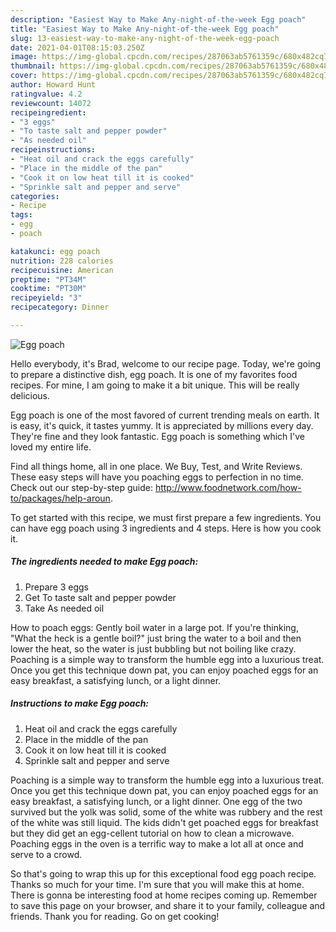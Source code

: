```yaml
---
description: "Easiest Way to Make Any-night-of-the-week Egg poach"
title: "Easiest Way to Make Any-night-of-the-week Egg poach"
slug: 13-easiest-way-to-make-any-night-of-the-week-egg-poach
date: 2021-04-01T08:15:03.250Z
image: https://img-global.cpcdn.com/recipes/287063ab5761359c/680x482cq70/egg-poach-recipe-main-photo.jpg
thumbnail: https://img-global.cpcdn.com/recipes/287063ab5761359c/680x482cq70/egg-poach-recipe-main-photo.jpg
cover: https://img-global.cpcdn.com/recipes/287063ab5761359c/680x482cq70/egg-poach-recipe-main-photo.jpg
author: Howard Hunt
ratingvalue: 4.2
reviewcount: 14072
recipeingredient:
- "3 eggs"
- "To taste salt and pepper powder"
- "As needed oil"
recipeinstructions:
- "Heat oil and crack the eggs carefully"
- "Place in the middle of the pan"
- "Cook it on low heat till it is cooked"
- "Sprinkle salt and pepper and serve"
categories:
- Recipe
tags:
- egg
- poach

katakunci: egg poach 
nutrition: 228 calories
recipecuisine: American
preptime: "PT34M"
cooktime: "PT30M"
recipeyield: "3"
recipecategory: Dinner

---
```



![Egg poach](https://img-global.cpcdn.com/recipes/287063ab5761359c/680x482cq70/egg-poach-recipe-main-photo.jpg)

Hello everybody, it's Brad, welcome to our recipe page. Today, we're going to prepare a distinctive dish, egg poach. It is one of my favorites food recipes. For mine, I am going to make it a bit unique. This will be really delicious.

Egg poach is one of the most favored of current trending meals on earth. It is easy, it's quick, it tastes yummy. It is appreciated by millions every day. They're fine and they look fantastic. Egg poach is something which I've loved my entire life.

Find all things home, all in one place. We Buy, Test, and Write Reviews. These easy steps will have you poaching eggs to perfection in no time. Check out our step-by-step guide: http://www.foodnetwork.com/how-to/packages/help-aroun.


To get started with this recipe, we must first prepare a few ingredients. You can have egg poach using 3 ingredients and 4 steps. Here is how you cook it.

<!--inarticleads1-->

##### The ingredients needed to make Egg poach:

1. Prepare 3 eggs
1. Get To taste salt and pepper powder
1. Take As needed oil


How to poach eggs: Gently boil water in a large pot. If you&#39;re thinking, &#34;What the heck is a gentle boil?&#34; just bring the water to a boil and then lower the heat, so the water is just bubbling but not boiling like crazy. Poaching is a simple way to transform the humble egg into a luxurious treat. Once you get this technique down pat, you can enjoy poached eggs for an easy breakfast, a satisfying lunch, or a light dinner. 

<!--inarticleads2-->

##### Instructions to make Egg poach:

1. Heat oil and crack the eggs carefully
1. Place in the middle of the pan
1. Cook it on low heat till it is cooked
1. Sprinkle salt and pepper and serve


Poaching is a simple way to transform the humble egg into a luxurious treat. Once you get this technique down pat, you can enjoy poached eggs for an easy breakfast, a satisfying lunch, or a light dinner. One egg of the two survived but the yolk was solid, some of the white was rubbery and the rest of the white was still liquid. The kids didn&#39;t get poached eggs for breakfast but they did get an egg-cellent tutorial on how to clean a microwave. Poaching eggs in the oven is a terrific way to make a lot all at once and serve to a crowd. 

So that's going to wrap this up for this exceptional food egg poach recipe. Thanks so much for your time. I'm sure that you will make this at home. There is gonna be interesting food at home recipes coming up. Remember to save this page on your browser, and share it to your family, colleague and friends. Thank you for reading. Go on get cooking!
